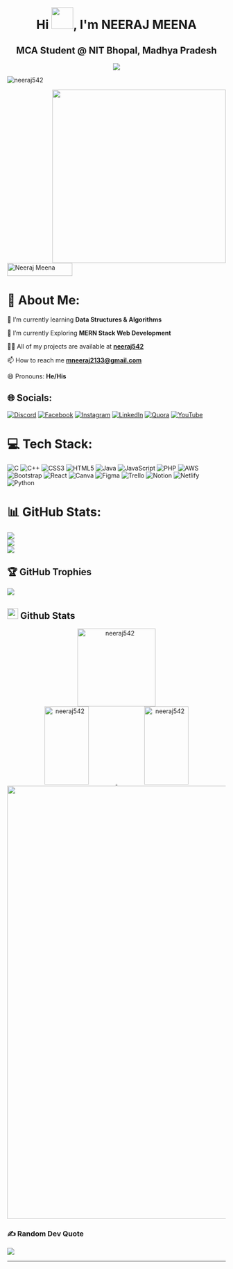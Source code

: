 <h1 align="center">Hi <img src = "https://raw.githubusercontent.com/MartinHeinz/MartinHeinz/master/wave.gif" width = 50px>, I'm NEERAJ MEENA</h1>
<h2 align="center">MCA Student @ NIT Bhopal, Madhya Pradesh</h2>     
<div align="center">        
<img src="https://readme-typing-svg.herokuapp.com?size=25&center=true&vCenter=true&width=650&lines=A+Passionate+Competitive+Programmer;An+Aspiring+Web+Developer;Open+Source+Contributor">
</div> 
<p align="left"> <img src="https://komarev.com/ghpvc/?username=neeraj542&label=Profile%20views&color=1A77B1&style=flat" alt="neeraj542" /> </p>
<img src="./assets/undraw_illustrations.gif" width=400 align=right />
<p align="left"> <a href="https://www.linkedin.com/in/kumar-neeraj-2019/" target="blank"><img src="https://www.godrejproperties.com/backoffice/data_content/projects/comingsoon_to_south_delhi_delhi/landing_page/images/connect-linkedin.png" alt="Neeraj Meena" width="150" height="30" /></a> </p>
 
<!--changes starting from here -->   
# 💫 About Me:     
🔭 I’m currently learning **Data Structures & Algorithms**
 
🌱 I’m currently Exploring **MERN Stack Web Development**  
 
👨‍💻 All of my projects are available at **[neeraj542](https://github.com/neeraj542)**
 
📫 How to reach me **[mneeraj2133@gmail.com](mailto:mneeraj2133@gmail.com)** 

<!-- 📄 Know about my experiences **[Resume](https://drive.google.com/file/d/1-lvepAaMa-GClTFX4uCyRSZ0kdSMP4aH/view?usp=sharing)** -->
 
😄 Pronouns: **He/His**      
  
<!-- ⚡ Fun fact **hui hui** -->  
  
## 🌐 Socials:
[![Discord](https://img.shields.io/badge/Discord-%237289DA.svg?logo=discord&logoColor=white)](https://discord.gg/https://discord.gg/czuQ69pn) [![Facebook](https://img.shields.io/badge/Facebook-%231877F2.svg?logo=Facebook&logoColor=white)](https://facebook.com/theneeraj542) [![Instagram](https://img.shields.io/badge/Instagram-%23E4405F.svg?logo=Instagram&logoColor=white)](https://instagram.com/iamneeraj_542) [![LinkedIn](https://img.shields.io/badge/LinkedIn-%230077B5.svg?logo=linkedin&logoColor=white)](https://linkedin.com/in/kumar-neeraj-2019) [![Quora](https://img.shields.io/badge/Quora-%23B92B27.svg?logo=Quora&logoColor=white)](https://quora.com/profile/Neeraj-Meena-329) [![YouTube](https://img.shields.io/badge/YouTube-%23FF0000.svg?logo=YouTube&logoColor=white)](https://youtube.com/@neerajmeena8136) 

# 💻 Tech Stack: 
![C](https://img.shields.io/badge/c-%2300599C.svg?style=for-the-badge&logo=c&logoColor=white) ![C++](https://img.shields.io/badge/c++-%2300599C.svg?style=for-the-badge&logo=c%2B%2B&logoColor=white) ![CSS3](https://img.shields.io/badge/css3-%231572B6.svg?style=for-the-badge&logo=css3&logoColor=white) ![HTML5](https://img.shields.io/badge/html5-%23E34F26.svg?style=for-the-badge&logo=html5&logoColor=white) ![Java](https://img.shields.io/badge/java-%23ED8B00.svg?style=for-the-badge&logo=java&logoColor=white) ![JavaScript](https://img.shields.io/badge/javascript-%23323330.svg?style=for-the-badge&logo=javascript&logoColor=%23F7DF1E) ![PHP](https://img.shields.io/badge/php-%23777BB4.svg?style=for-the-badge&logo=php&logoColor=white) ![AWS](https://img.shields.io/badge/AWS-%23FF9900.svg?style=for-the-badge&logo=amazon-aws&logoColor=white) ![Bootstrap](https://img.shields.io/badge/bootstrap-%23563D7C.svg?style=for-the-badge&logo=bootstrap&logoColor=white) ![React](https://img.shields.io/badge/react-%2320232a.svg?style=for-the-badge&logo=react&logoColor=%2361DAFB) ![Canva](https://img.shields.io/badge/Canva-%2300C4CC.svg?style=for-the-badge&logo=Canva&logoColor=white) 	![Figma](https://img.shields.io/badge/figma-%23F24E1E.svg?style=for-the-badge&logo=figma&logoColor=white) ![Trello](https://img.shields.io/badge/Trello-%23026AA7.svg?style=for-the-badge&logo=Trello&logoColor=white) ![Notion](https://img.shields.io/badge/Notion-%23000000.svg?style=for-the-badge&logo=notion&logoColor=white) ![Netlify](https://img.shields.io/badge/netlify-%23000000.svg?style=for-the-badge&logo=netlify&logoColor=#00C7B7) ![Python](https://img.shields.io/badge/python-3670A0?style=for-the-badge&logo=python&logoColor=ffdd54)

# 📊 GitHub Stats: 

![](https://github-readme-stats.vercel.app/api?username=neeraj542&theme=radical&hide_border=false&include_all_commits=false&count_private=false)<br/>
![](https://github-readme-streak-stats.herokuapp.com/?user=neeraj542&theme=radical&hide_border=false)<br/>
![](https://github-readme-stats.vercel.app/api/top-langs/?username=neeraj542&theme=radical&hide_border=false&include_all_commits=false&count_private=false&layout=compact)

## 🏆 GitHub Trophies
![](https://github-profile-trophy.vercel.app/?username=neeraj542&theme=radical&no-frame=false&no-bg=true&margin-w=4)

## <img src="./assets/github.png" height=25/> Github Stats 

<p align="center">
<a href="https://github.com/neeraj542">
<!-- <img  height="180em" align="center" src="https://github-readme-streak-stats.herokuapp.com/?user=neeraj542&theme=react" alt="neeraj542" /> -->
<img  height="180em" align="center" src="https://github-readme-streak-stats.herokuapp.com/?user=neeraj542&theme=radical&hide_border=false" alt="neeraj542" />
  
<br />
<img  height="180em" width="45%" src="https://github-readme-stats-eight-theta.vercel.app/api/top-langs/?username=neeraj542&layout=compact&langs_count=8&theme=algolia" alt="neeraj542" />
<img  height="180em" width="45%" src="https://github-readme-stats-eight-theta.vercel.app/api?username=neeraj542&show_icons=true&theme=algolia&include_all_commits=true&count_private=true" alt="neeraj542" />
<img align="center" width="1000" src="https://activity-graph.herokuapp.com/graph?username=neeraj542&theme=react-dark" />

</a>
</p>

### ✍️ Random Dev Quote  
![](https://quotes-github-readme.vercel.app/api?type=horizontal&theme=radical)

---
<!-- ### 😂 Random Dev Meme 
<img src="https://random-memer.herokuapp.com/" width="512px"/> -->


<!-- Proudly created with GPRM ( https://gprm.itsvg.in ) -->

